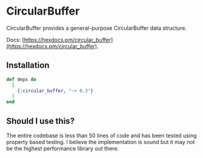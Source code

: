 # CircularBuffer

CircularBuffer provides a general-purpose CircularBuffer data structure.

Docs: [https://hexdocs.pm/circular_buffer](https://hexdocs.pm/circular_buffer).

## Installation

```elixir
def deps do
  [
    {:circular_buffer, "~> 0.3"}
  ]
end
```

## Should I use this?

The entire codebase is less than 50 lines of code and has been tested using
property based testing. I believe the implementation is sound but it may not
be the highest performance library out there.


